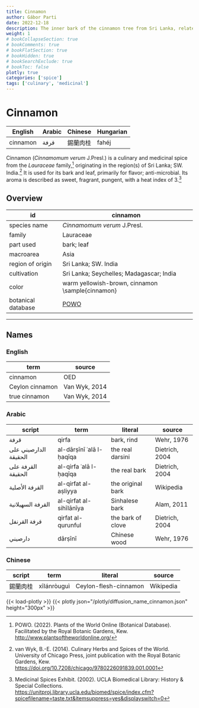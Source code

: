 ```yaml
---
title: Cinnamon
author: Gábor Parti
date: 2022-12-18
description: The inner bark of the cinnamon tree from Sri Lanka, related to cassia..
weight: 1
# bookCollapseSection: true
# bookComments: true
# bookFlatSection: true
# bookHidden: true
# bookSearchExclude: true
# bookToc: false
plotly: true
categories: ['spice']
tags: ['culinary', 'medicinal']
---
```


# Cinnamon

| English|Arabic|Chinese|Hungarian|
|--------|------|-------|---------|
|cinnamon| قرفة |  錫蘭肉桂 |  fahéj  |

Cinnamon (*Cinnamomum verum* J.Presl.) is a culinary and medicinal spice from the *Lauraceae* family,[^powo] originating in the region(s) of Sri Lanka; SW. India.[^van_wyk_culinary_2014] It is used for its bark and leaf, primarily for flavor; anti-microbial. Its aroma is described as sweet, fragrant, pungent, with a heat index of 3.[^ucla_medicinal_2002]

## Overview

|        id        |                      cinnamon                     |
|------------------|---------------------------------------------------|
|   species name   |            *Cinnamomum verum* J.Presl.            |
|      family      |                     Lauraceae                     |
|     part used    |                     bark; leaf                    |
|     macroarea    |                        Asia                       |
| region of origin |                Sri Lanka; SW. India               |
|    cultivation   |      Sri Lanka; Seychelles; Madagascar; India     |
|       color      |  warm yellowish-brown, cinnamon \sample{cinnamon} |
|botanical database|[POWO](https://powo.science.kew.org/taxon/463752-1)|

***

## Names

### English

|      term     |    source   |
|---------------|-------------|
|    cinnamon   |     OED     |
|Ceylon cinnamon|Van Wyk, 2014|
| true cinnamon |Van Wyk, 2014|

### Arabic

|        script       |          term          |     literal     |    source    |
|---------------------|------------------------|-----------------|--------------|
|         قرفة        |          qirfa         |    bark, rind   |  Wehr, 1976  |
|الدارصيني على الحقيقة|al-dārṣīnī ʿalā l-ḥaqīqa| the real darsini|Dietrich, 2004|
|  القرفة على الحقيقة | al-qirfa ʿalā l-ḥaqīqa |  the real bark  |Dietrich, 2004|
|    القرفة الأصلية   |  al-qirfat al-aṣliyya  |the original bark|   Wikipedia  |
|  القرفة السهيلانية  | al-qirfat al-sihīlānīya|  Sinhalese bark |  Alam, 2011  |
|     قرفة القرنفل    |   qirfat al-qurunful   |the bark of clove|Dietrich, 2004|
|       دارصيني       |         dārṣīnī        |   Chinese wood  |  Wehr, 1976  |

### Chinese

|script|    term   |       literal       |  source |
|------|-----------|---------------------|---------|
| 錫蘭肉桂 |xīlánròuguì|Ceylon-flesh-cinnamon|Wikipedia|

{{< load-plotly >}}
{{< plotly json="/plotly/diffusion_name_cinnamon.json" height="300px" >}}

[^powo]: POWO. (2022). Plants of the World Online (Botanical Database). Facilitated by the Royal Botanic Gardens, Kew. http://www.plantsoftheworldonline.org/
[^van_wyk_culinary_2014]: van Wyk, B.-E. (2014). Culinary Herbs and Spices of the World. University of Chicago Press, joint publication with the Royal Botanic Gardens, Kew. https://doi.org/10.7208/chicago/9780226091839.001.0001
[^ucla_medicinal_2002]: Medicinal Spices Exhibit. (2002). UCLA Biomedical Library: History & Special Collections. https://unitproj.library.ucla.edu/biomed/spice/index.cfm?spicefilename=taste.txt&itemsuppress=yes&displayswitch=0

